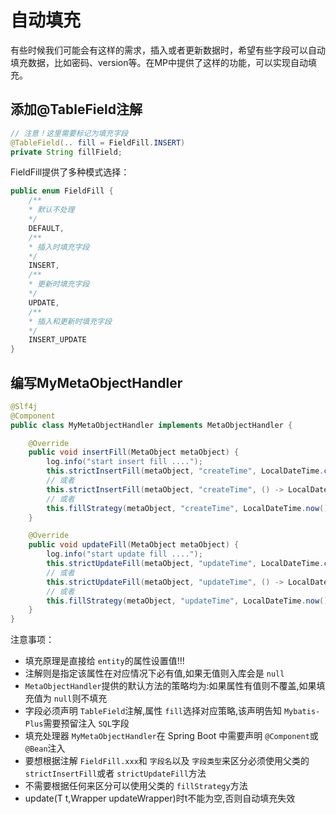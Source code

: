 # 自动填充

有些时候我们可能会有这样的需求，插入或者更新数据时，希望有些字段可以自动填充数据，比如密码、version等。在MP中提供了这样的功能，可以实现自动填充。

## 添加@TableField注解

```java
// 注意！这里需要标记为填充字段
@TableField(.. fill = FieldFill.INSERT)
private String fillField;
```

FieldFill提供了多种模式选择：

```java
public enum FieldFill {
	/** 
	* 默认不处理
	*/
	DEFAULT,
	/**
	* 插入时填充字段
	*/
	INSERT,
	/**
	* 更新时填充字段
	*/
	UPDATE,
	/**
	* 插入和更新时填充字段
	*/
	INSERT_UPDATE
}
```

## 编写MyMetaObjectHandler

```java
@Slf4j
@Component
public class MyMetaObjectHandler implements MetaObjectHandler {

    @Override
    public void insertFill(MetaObject metaObject) {
        log.info("start insert fill ....");
        this.strictInsertFill(metaObject, "createTime", LocalDateTime.class, LocalDateTime.now()); // 起始版本 3.3.0(推荐使用)
        // 或者
        this.strictInsertFill(metaObject, "createTime", () -> LocalDateTime.now(), LocalDateTime.class); // 起始版本 3.3.3(推荐)
        // 或者
        this.fillStrategy(metaObject, "createTime", LocalDateTime.now()); // 也可以使用(3.3.0 该方法有bug)
    }

    @Override
    public void updateFill(MetaObject metaObject) {
        log.info("start update fill ....");
        this.strictUpdateFill(metaObject, "updateTime", LocalDateTime.class, LocalDateTime.now()); // 起始版本 3.3.0(推荐)
        // 或者
        this.strictUpdateFill(metaObject, "updateTime", () -> LocalDateTime.now(), LocalDateTime.class); // 起始版本 3.3.3(推荐)
        // 或者
        this.fillStrategy(metaObject, "updateTime", LocalDateTime.now()); // 也可以使用(3.3.0 该方法有bug)
    }
}
```



注意事项：

* 填充原理是直接给 `entity`的属性设置值!!!
* 注解则是指定该属性在对应情况下必有值,如果无值则入库会是 `null`
* `MetaObjectHandler`提供的默认方法的策略均为:如果属性有值则不覆盖,如果填充值为 `null`则不填充
* 字段必须声明 `TableField`注解,属性 `fill`选择对应策略,该声明告知 `Mybatis-Plus`需要预留注入 `SQL`字段
* 填充处理器 `MyMetaObjectHandler`在 Spring Boot 中需要声明 `@Component`或 `@Bean`注入
* 要想根据注解 `FieldFill.xxx`和 `字段名`以及 `字段类型`来区分必须使用父类的 `strictInsertFill`或者 `strictUpdateFill`方法
* 不需要根据任何来区分可以使用父类的 `fillStrategy`方法
* update(T t,Wrapper updateWrapper)时t不能为空,否则自动填充失效
